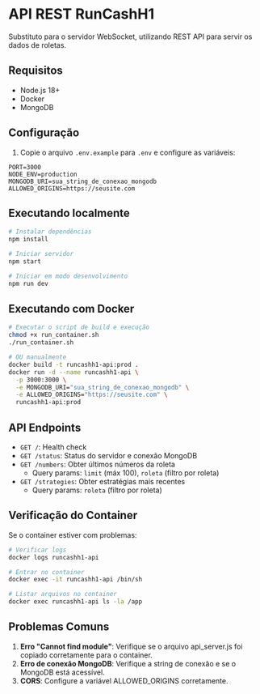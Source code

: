 # API REST RunCashH1

Substituto para o servidor WebSocket, utilizando REST API para servir os dados de roletas.

## Requisitos

- Node.js 18+
- Docker
- MongoDB

## Configuração

1. Copie o arquivo `.env.example` para `.env` e configure as variáveis:

```
PORT=3000
NODE_ENV=production
MONGODB_URI=sua_string_de_conexao_mongodb
ALLOWED_ORIGINS=https://seusite.com
```

## Executando localmente

```bash
# Instalar dependências
npm install

# Iniciar servidor
npm start

# Iniciar em modo desenvolvimento
npm run dev
```

## Executando com Docker

```bash
# Executar o script de build e execução
chmod +x run_container.sh
./run_container.sh

# OU manualmente
docker build -t runcashh1-api:prod .
docker run -d --name runcashh1-api \
  -p 3000:3000 \
  -e MONGODB_URI="sua_string_de_conexao_mongodb" \
  -e ALLOWED_ORIGINS="https://seusite.com" \
  runcashh1-api:prod
```

## API Endpoints

- `GET /`: Health check
- `GET /status`: Status do servidor e conexão MongoDB
- `GET /numbers`: Obter últimos números da roleta
  - Query params: `limit` (máx 100), `roleta` (filtro por roleta)
- `GET /strategies`: Obter estratégias mais recentes
  - Query params: `roleta` (filtro por roleta)

## Verificação do Container

Se o container estiver com problemas:

```bash
# Verificar logs
docker logs runcashh1-api

# Entrar no container
docker exec -it runcashh1-api /bin/sh

# Listar arquivos no container
docker exec runcashh1-api ls -la /app
```

## Problemas Comuns

1. **Erro "Cannot find module"**: Verifique se o arquivo api_server.js foi copiado corretamente para o container.
2. **Erro de conexão MongoDB**: Verifique a string de conexão e se o MongoDB está acessível.
3. **CORS**: Configure a variável ALLOWED_ORIGINS corretamente. 